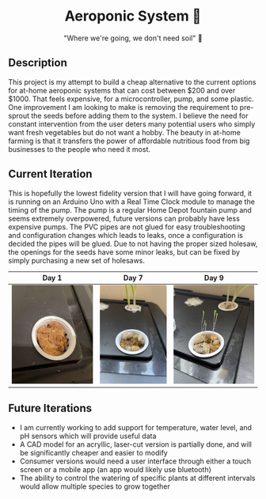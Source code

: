 <center>

# Aeroponic System :seedling:

"Where we're going, we don't need soil" :rocket:

</center>

## Description

This project is my attempt to build a cheap alternative to the current options for at-home aeroponic systems that can cost between $200 and over $1000.
That feels expensive, for a microcontroller, pump, and some plastic. One improvement I am looking to make is removing the requirement to pre-sprout the seeds before adding them to the system. I believe the need for constant intervention from the user deters many potential users who simply want fresh vegetables but do not want a hobby. The beauty in at-home farming is that it transfers the power of affordable nutritious food from big businesses to the people who need it most.

## Current Iteration

This is hopefully the lowest fidelity version that I will have going forward, it is running on an Arduino Uno with a Real Time Clock module to
manage the timing of the pump. The pump is a regular Home Depot fountain pump and seems extremely overpowered, future versions can probably
have less expensive pumps. The PVC pipes are not glued for easy troubleshooting and configuration changes which leads to leaks, once a configuration
is decided the pipes will be glued. Due to not having the proper sized holesaw, the openings for the seeds have some minor leaks, but can be
fixed by simply purchasing a new set of holesaws.

<center>

| Day 1 | Day 7 | Day 9 |
| :----: | :----: | :----: |
| <img src="/aeroponics/lettuce-day-1.jpg" alt="Lettuce Day One" height=200 /> | <img src="/aeroponics/lettuce-day-7.jpg" alt="Lettuce Day Seven" height=200 /> | <img src="/aeroponics/lettuce-day-9.jpg" alt="Lettuce Day Nine" height=200 /> |

</center>

## Future Iterations

- I am currently working to add support for temperature, water level, and pH sensors which will provide useful data
- A CAD model for an acryllic, laser-cut version is partially done, and will be significantly cheaper and easier to modify
- Consumer versions would need a user interface through either a touch screen or a mobile app (an app would likely use bluetooth)
- The ability to control the watering of specific plants at different intervals would allow multiple species to grow together
